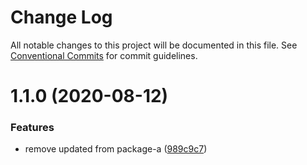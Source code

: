 # Change Log

All notable changes to this project will be documented in this file.
See [Conventional Commits](https://conventionalcommits.org) for commit guidelines.

# 1.1.0 (2020-08-12)


### Features

* remove updated from package-a ([989c9c7](https://github.com/bintangadinandra/rexona/commit/989c9c79e4d66a7bb637b86f481e428bf92eeb1a))
